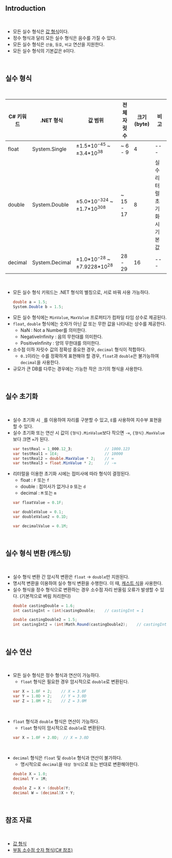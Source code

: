 
## Introduction

<br>

- 모든 실수 형식은 [값 형식](%EA%B0%92%20%ED%98%95%EC%8B%9D.md)이다.
- 정수 형식과 달리 모든 실수 형식은 음수를 가질 수 있다.
- 모든 실수 형식은 `산술`, `등호`, `비교` 연산을 지원한다.
- 모든 실수 형식의 기본값은 `0`이다.

<br>

## 실수 형식

<br>

|C# 키워드 | .NET 형식      | 값 범위                                          | 전체 자릿수| 크기 (byte)|비고|
|---------|----------------|--------------------------------------------------|-----------|-----------|---|
| float   | System.Single  | ±1.5\*10<sup>−45</sup> ~ ±3.4*10<sup>38</sup>    | ~ 6 - 9   | 4         |---|
| double  | System.Double  | ±5.0\*10<sup>−324</sup> ~ ±1.7*10<sup>308</sup>  | ~ 15 - 17 | 8         |실수 리터럴 초기화 시 기본값|
| decimal | System.Decimal | ±1.0\*10<sup>−28</sup> ~ ±7.9228*10<sup>28</sup> | 28 - 29   | 16        |---|

<br>

- 모든 실수 형식 키워드는 .NET 형식의 별칭으로, 서로 바꿔 사용 가능하다.
    ```cs
    double a = 1.5;
    System.Double b = 1.5;
    ```
- 모든 실수 형식에는 `MinValue`, `MaxValue` 프로퍼티가 컴파일 타임 상수로 제공된다.
- `float`, `double` 형식에는 숫자가 아닌 값 또는 무한 값을 나타내는 상수를 제공한다.
    - NaN : Not a Number를 의미한다.
    - NegativeInfinity : 음의 무한대를 의미한다.
    - PositiveInfinity : 양의 무한대를 의미한다.
- 소수점 이하 자릿수 값의 정확성 중요한 경우, `decimal` 형식이 적합하다.
    - `0.1`이라는 수를 정확하게 표현해야 할 경우, `float`과 `double`은 불가능하여 `decimal`을 사용한다.
- 규모가 큰 DB를 다루는 경우에는 가능한 작은 크기의 형식을 사용한다.

<br>

## 실수 초기화

<br>

- 실수 초기화 시 `_`를 이용하여 자리를 구분할 수 있고, `E`를 사용하여 지수부 표현을 할 수 있다.
- 실수 초기화 또는 연산 시 값이 `{형식}.MinValue`보다 작으면 `-∞`, `{형식}.MaxValue`보다 크면 `∞`가 된다.
    ```cs
    var testReal = 1_000.12_3;              // 1000.123
    var testReal1 = 1E4;                    // 10000
    var testReal2 = double.MaxValue * 2;    // ∞
    var testReal3 = float.MinValue * 2;     // -∞
    ```
- 리터럴을 이용한 초기화 시에는 접미사에 따라 형식이 결정된다.
    - float : `F` 또는 `f`
    - double : 접미사가 없거나 `D` 또는 `d`
    - decimal : `M` 또는 `m`
    ```cs
    var floatValue = 0.1F;

    var doubleValue = 0.1;   
    var doubleValue2 = 0.1D;

    var decimalValue = 0.1M;
    ```

<br>

## 실수 형식 변환 (캐스팅)

<br>

- 실수 형식 변환 간 암시적 변환은 `float` -> `double`만 지원된다.
- 명시적 변환을 이용하여 실수 형식 변환을 수행한다. 이 때, [캐스트 식](https://learn.microsoft.com/ko-kr/dotnet/csharp/language-reference/operators/type-testing-and-cast#cast-expression)을 사용한다.
- 실수 형식을 정수 형식으로 변환하는 경우 소수점 자리 반올림 오류가 발생할 수 있다. (기본적으로 버림 처리한다)
    ```cs
    double castingDouble = 1.6;
    int castingInt = (int)castingDouble;    // castingInt = 1

    double castingDouble2 = 1.5;
    int castingInt2 = (int)Math.Round(castingDouble2);    // castingInt2 = 2
    ```

<br>

## 실수 연산

<br>

- 모든 실수 형식은 정수 형식과 연산이 가능하다.
    - `float` 형식은 필요한 경우 암시적으로 `double`로 변환된다.
    ```cs
    var X = 1.0F + 2;    // X = 3.0F
    var Y = 1.0D + 2;    // Y = 3.0D
    var Z = 1.0M + 2;    // Z = 3.0M
    ```
<br>

- `float` 형식과 `double` 형식은 연산이 가능하다.
    - `float` 형식이 암시적으로 `double`로 변환된다.
    ```cs
    var X = 1.0F + 2.0D;  // X = 3.0D
    ```
<br>

- `decimal` 형식은 `float` 및 `double` 형식과 연산이 불가하다.
    - 명시적으로 `decimal`을 `대상 형식`으로 또는 반대로 변환해야한다.
    ```cs
    double X = 1.0;
    decimal Y = 1M;
    
    double Z = X + (double)Y;
    decimal W = (decimal)X + Y;
    ```

<br>

## 참조 자료

<br>

- [값 형식](%EA%B0%92%20%ED%98%95%EC%8B%9D.md)
- [부동 소수점 숫자 형식(C# 참조)](https://learn.microsoft.com/ko-kr/dotnet/csharp/language-reference/builtin-types/floating-point-numeric-types)